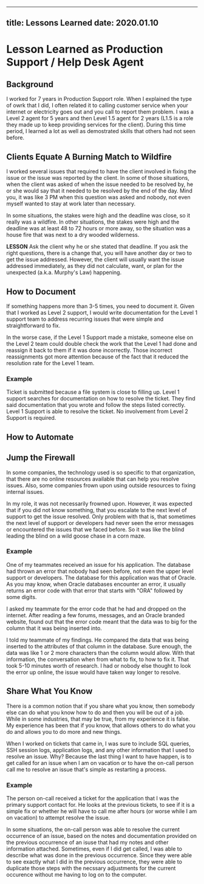 ---- 
title: Lessons Learned 
date: 2020.01.10
---- 

# Lesson Learned as Production Support / Help Desk Agent 

## Background 

I worked for 7 years in Production Support role. When I explained the type of owrk 
that I did, I often related it to calling customer service when your internet or 
electricity goes out and you call to report them problem. I was a Level 2 agent for 
5 years and then Level 1.5 agent for 2 years (L1.5 is a role they made up to keep 
providing services for the client). During this time period, I learned a lot as
well as demostrated skills that others had not seen before. 

## Clients Equate A Burning Match to Wildfire

I worked several issues that required to have the client involved in fixing the 
issue or the issue was reported by the client. In some of those situations, when 
the client was asked of when the issue needed to be resolved by, he or she would 
say that it needed to be resolved by the end of the day. Mind you, it was like 
3 PM when this question was asked and nobody, not even myself wanted to stay at 
work later than necessary. 

In some situations, the stakes were high and the deadline was close, so it 
really was a wildfire. In other situations, the stakes were high and the deadline 
was at least 48 to 72 hours or more away, so the situation was a house fire that 
was next to a dry wooded wilderness. 

**LESSON** Ask the client why he or she stated that deadline. If you ask the 
right questions, there is a change that, you will 
have another day or two to get the issue addressed. However, the client will
usually want the issue addressed immediately, as they did not calculate, want,
 or plan for the unexpected (a.k.a. Murphy's Law) happening.

## How to Document

If something happens more than 3-5 times, you need to document it. Given that 
I worked as Level 2 support, I would write documentation for the Level 1 support 
team to address recurring issues that were simple and straightforward to fix. 

In the worse case, if the Level 1 Support made a mistake, someone else on the 
Level 2 team could double check the work that the Level 1 had done and 
reassign it back to them if it was done incorrectly. Those incorrect reassignments got 
more attention because of the fact that it reduced the resolution rate for 
the Level 1 team. 

### Example

Ticket is submitted because a file system is close to filling up. Level 1 
support searches for documentation on how to resolve the ticket. They find 
said documentation that you wrote and follow the steps listed correctly. 
Level 1 Support is able to resolve the ticket. No involvement from Level 
2 Support is required.

## How to Automate 

## Jump the Firewall

In some companies, the technology used is so specific to that organization, that 
there are no online resources available that can help you resolve issues. Also, 
some companies frown upon using outside resources to fixing internal issues. 

In my role, it was not necessarily frowned upon. However, it was expected that 
if you did not know something, that you escalate to the next level of support to 
get the issue resolved. Only problem with that is, that sometimes the next level 
of support or developers had never seen the error messages or encountered the
issues that we faced before. So it was like the blind leading the blind on a wild 
goose chase in a corn maze. 

### Example

One of my teammates received an issue for his application. The database
had thrown an error that nobody had seen before, not even the upper level 
support or developers. The database for this application was that of Oracle. As 
you may know, when Oracle databases encounter an error, it usually returns an 
error code with that error that starts with "ORA" followed by some digits. 

I asked my teammate for the error code that he had and dropped on the internet. 
After reading a few forums, messages, and an Oracle branded website, found out 
that the error code meant that the data was to big for the column that it was 
being inserted into. 

I told my teammate of my findings. He compared the data that was being inserted 
to the attributes of that column in the database. Sure enough, the data was like 
1 or 2 more characters than the column would allow. With that information, the
conversation when from what to fix, to how to fix it. That took 5-10 minutes 
worth of research. I had or nobody else thought to look the error up online, 
the issue would have taken way longer to resolve.

## Share What You Know 

There is a common notion that if you share what you know, then somebody else can 
do what you know how to do and then you will be out of a job. While in some 
industries, that may be true, from my experience it is false. My experience has
been that if you know, that allows others to do what you do and allows you to 
do more and new things. 

When I worked on tickets that came in, I was sure to include SQL queries, 
SSH session logs, application logs, and any other information that I used to 
resolve an issue. Why? Because the last thing I want to have happen, is to get 
called for an issue when I am on vacation or to have the on-call person call me 
to resolve an issue that's simple as restarting a process. 

### Example

The person on-call received a ticket for the application that I was the primary 
support contact for. He looks at the previous tickets, to see if it is a simple 
fix or whether he will have to call me after hours (or worse while I am on 
vacation) to attempt resolve the issue. 

In some situations, the on-call person was able to resolve the current occurrence
of an issue, based on the notes and documentation provided on the previous 
occurrence of an isuse that had my notes and other information attached.
Sometimes, even if I did get called, I was able to describe what was done in the 
previous occurrence. Since they were able to see exactly what I did in the 
previous occurrence, they were able to duplicate those steps with the necssary 
adjustments for the current occurence without me having to log on to the computer.

